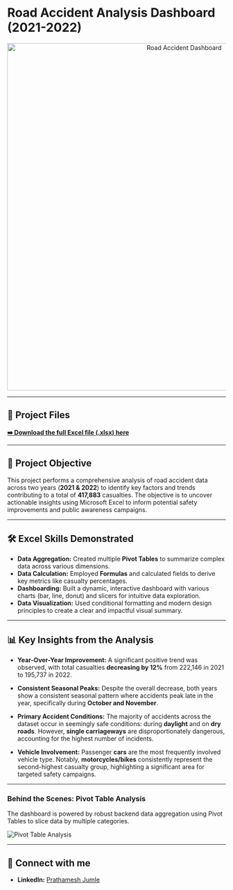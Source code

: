 # Road Accident Analysis Dashboard (2021-2022)

<p align="center">
  <img src="Dashboard.png" alt="Road Accident Dashboard" width="800"/>
</p>

---

## 📂 Project Files
**[➡️ Download the full Excel file (.xlsx) here](https://docs.google.com/spreadsheets/d/1XnUuYGY7YFAvbBbpt4ggTLX2-LhJbGPA/edit?usp=sharing&ouid=109290487303276649045&rtpof=true&sd=true)**

---

## 📝 Project Objective

This project performs a comprehensive analysis of road accident data across two years (**2021 & 2022**) to identify key factors and trends contributing to a total of **417,883** casualties. The objective is to uncover actionable insights using Microsoft Excel to inform potential safety improvements and public awareness campaigns.

---

## 🛠️ Excel Skills Demonstrated

* **Data Aggregation:** Created multiple **Pivot Tables** to summarize complex data across various dimensions.
* **Data Calculation:** Employed **Formulas** and calculated fields to derive key metrics like casualty percentages.
* **Dashboarding:** Built a dynamic, interactive dashboard with various charts (bar, line, donut) and slicers for intuitive data exploration.
* **Data Visualization:** Used conditional formatting and modern design principles to create a clear and impactful visual summary.

---

## 📊 Key Insights from the Analysis

* **Year-Over-Year Improvement:** A significant positive trend was observed, with total casualties **decreasing by 12%** from 222,146 in 2021 to 195,737 in 2022.

* **Consistent Seasonal Peaks:** Despite the overall decrease, both years show a consistent seasonal pattern where accidents peak late in the year, specifically during **October and November**.

* **Primary Accident Conditions:** The majority of accidents across the dataset occur in seemingly safe conditions: during **daylight** and on **dry roads**. However, **single carriageways** are disproportionately dangerous, accounting for the highest number of incidents.

* **Vehicle Involvement:** Passenger **cars** are the most frequently involved vehicle type. Notably, **motorcycles/bikes** consistently represent the second-highest casualty group, highlighting a significant area for targeted safety campaigns.

---

### Behind the Scenes: Pivot Table Analysis
The dashboard is powered by robust backend data aggregation using Pivot Tables to slice data by multiple categories.

![Pivot Table Analysis](Dataanalysis.png)

---

## 🔗 Connect with me

* **LinkedIn:** [Prathamesh Jumle](https://www.linkedin.com/in/prathamesh-jumle-1ba156208/)
